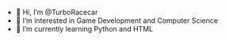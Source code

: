 - 👋 Hi, I’m @TurboRacecar
- 👀 I’m interested in Game Development and Computer Science
- 🌱 I’m currently learning Python and HTML
